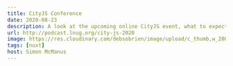 ```yaml
---
title: CityJS Conference
date: 2020-08-23
description: A look at the upcoming online CityJS event, what to expect from an online conference and we get some insight from some of the speakers.
url: http://podcast.lnug.org/city-js-2020
image: https://res.cloudinary.com/debsobrien/image/upload/c_thumb,w_200,g_face/v1607250563/debbie.codes/podcasts/cityjs_rg9qzr.jpg
tags: [nuxt]
host: Simon McManus
---
```

